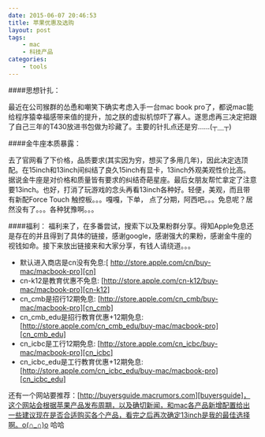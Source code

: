 ```yaml
---
date: 2015-06-07 20:46:53
title: 苹果优惠及选购
layout: post
tags:
    - mac
    - 科技产品
categories:
    - tools
---
```


####思想针扎：

最近在公司猴群的怂恿和嘲笑下确实考虑入手一台mac book pro了，都说mac能给程序猿幸福感带来值的提升，加之朕的虚拟机惊吓了寡人。遂思虑再三决定把跟了自己三年的T430放进书包做为珍藏了。主要的针扎点还是穷......(┬＿┬)


####金牛座本质暴露：

去了官网看了下价格，品质要求(其实因为穷，想买了多用几年)，因此决定选顶配。在15inch和13inch间纠结了良久15inch有显卡，13inch外观美观性价比高。据说金牛座是对价格和质量皆有要求的纠结奇葩星座。最后女朋友帮忙拿定了注意要13inch。也好，打消了玩游戏的念头再看13inch各种好。轻便，美观，而且带有新配Force Touch 触控板。。。嘎嘎，下单， 点了分期，阿西吧。。。免息呢？居然没有了。。。各种犹豫啊。。。

####福利：
福利来了，在多番尝试，搜索下以及果粉群分享。得知Apple免息还是存在的并且得到了具体的链接，感谢google，感谢强大的果粉，感谢金牛座的视钱如命。接下来放出链接来和大家分享，有钱人请绕道。。。 

* 默认进入商店是cn没有免息:[ http://store.apple.com/cn/buy-mac/macbook-pro][cn]
* cn-k12是教育优惠不免息: [http://store.apple.com/cn-k12/buy-mac/macbook-pro][cn-k12]
* cn_cmb是招行12期免息: [http://store.apple.com/cn_cmb/buy-mac/macbook-pro][cn_cmb]
* cn_cmb_edu是招行教育优惠+12期免息: [http://store.apple.com/cn_cmb_edu/buy-mac/macbook-pro][cn_cmb_edu]
* cn_icbc是工行12期免息: [http://store.apple.com/cn_icbc/buy-mac/macbook-pro][cn_icbc]
* cn_icbc_edu是工行教育优惠+12期免息: [http://store.apple.com/cn_icbc_edu/buy-mac/macbook-pro][cn_icbc_edu]

还有一个网站要推荐：[http://buyersguide.macrumors.com][buyersguide]，这个网站会根据苹果产品发布周期，以及确切新闻，和mac各产品新增配置给出一些建议现在是否合适购买各个产品，看完之后再次确定13inch是我的最佳选择啊。o(∩_∩)o 哈哈


[cn]: http://store.apple.com/cn/buy-mac/macbook-pro
[cn-k12]: http://store.apple.com/cn-k12/buy-mac/macbook-pro
[cn_cmb]: http://store.apple.com/cn_cmb/buy-mac/macbook-pro
[cn_cmb_edu]: http://store.apple.com/cn_cmb_edu/buy-mac/macbook-pro
[cn_icbc]: http://store.apple.com/cn_icbc/buy-mac/macbook-pro
[cn_icbc_edu]: http://store.apple.com/cn_icbc_edu/buy-mac/macbook-pro
[buyersguide]: http://buyersguide.macrumors.com/
